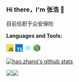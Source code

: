 ### Hi there，I'm 张浩 👋

目前任职于众安保险

**Languages and Tools:**  

<code><img height="20" src="https://raw.githubusercontent.com/github/explore/80688e429a7d4ef2fca1e82350fe8e3517d3494d/topics/javascript/javascript.png"></code>
<code><img height="20" src="https://raw.githubusercontent.com/github/explore/80688e429a7d4ef2fca1e82350fe8e3517d3494d/topics/typescript/typescript.png"></code>
<code><img height="20" src="https://raw.githubusercontent.com/github/explore/80688e429a7d4ef2fca1e82350fe8e3517d3494d/topics/react/react.png"></code>
<code><img height="20" src="https://raw.githubusercontent.com/github/explore/80688e429a7d4ef2fca1e82350fe8e3517d3494d/topics/nodejs/nodejs.png"></code>

[![hao.zhang's github stats](https://github-readme-stats.vercel.app/api?username=zxs-1024)](https://github.com/anuraghazra/github-readme-stats)

<a href="https://github.com/zxs-1024/blog">
  <img align="left" src="https://github-readme-stats.anuraghazra1.vercel.app/api/pin/?username=zxs-1024&repo=blog" />
</a>

<a href="https://github.com/zxs-1024/LeetCode-Notes">
  <img align="left" src="https://github-readme-stats.anuraghazra1.vercel.app/api/pin/?username=zxs-1024&repo=LeetCode-Notes" />
</a>
